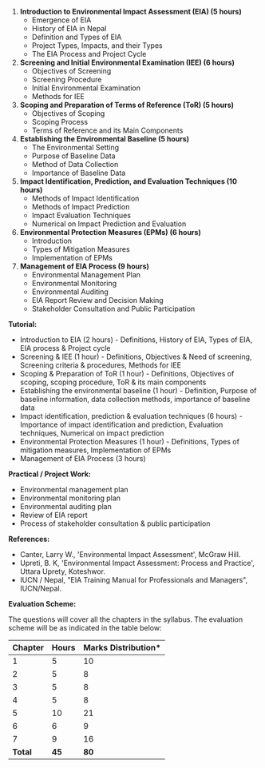 1. **Introduction to Environmental Impact Assessment (EIA) (5 hours)**
   - Emergence of EIA
   - History of EIA in Nepal
   - Definition and Types of EIA
   - Project Types, Impacts, and their Types
   - The EIA Process and Project Cycle
2. **Screening and Initial Environmental Examination (IEE) (6 hours)**
   - Objectives of Screening
   - Screening Procedure
   - Initial Environmental Examination
   - Methods for IEE
3. **Scoping and Preparation of Terms of Reference (ToR) (5 hours)**
   - Objectives of Scoping
   - Scoping Process
   - Terms of Reference and its Main Components
4. **Establishing the Environmental Baseline (5 hours)**
   - The Environmental Setting
   - Purpose of Baseline Data
   - Method of Data Collection
   - Importance of Baseline Data
5. **Impact Identification, Prediction, and Evaluation Techniques (10 hours)**
   - Methods of Impact Identification
   - Methods of Impact Prediction
   - Impact Evaluation Techniques
   - Numerical on Impact Prediction and Evaluation
6. **Environmental Protection Measures (EPMs) (6 hours)**
   - Introduction
   - Types of Mitigation Measures
   - Implementation of EPMs
7. **Management of EIA Process (9 hours)**
   - Environmental Management Plan
   - Environmental Monitoring
   - Environmental Auditing
   - EIA Report Review and Decision Making
   - Stakeholder Consultation and Public Participation

**Tutorial:**

- Introduction to EIA (2 hours) - Definitions, History of EIA, Types of EIA, EIA process & Project cycle
- Screening & IEE (1 hour) - Definitions, Objectives & Need of screening, Screening criteria & procedures, Methods for IEE
- Scoping & Preparation of ToR (1 hour) - Definitions, Objectives of scoping, scoping procedure, ToR & its main components
- Establishing the environmental baseline (1 hour) - Definition, Purpose of baseline information, data collection methods, importance of baseline data
- Impact identification, prediction & evaluation techniques (6 hours) - Importance of impact identification and prediction, Evaluation techniques, Numerical on impact prediction
- Environmental Protection Measures (1 hour) - Definitions, Types of mitigation measures, Implementation of EPMs
- Management of EIA Process (3 hours)

**Practical / Project Work:**

- Environmental management plan
- Environmental monitoring plan
- Environmental auditing plan
- Review of EIA report
- Process of stakeholder consultation & public participation

**References:**

- Canter, Larry W., 'Environmental Impact Assessment', McGraw Hill.
- Upreti, B. K, 'Environmental Impact Assessment: Process and Practice', Uttara Uprety, Koteshwor.
- IUCN / Nepal, "EIA Training Manual for Professionals and Managers", IUCN/Nepal.

**Evaluation Scheme:**

The questions will cover all the chapters in the syllabus. The evaluation scheme will be as indicated in the table below:

| Chapter   | Hours  | Marks Distribution* |
| --------- | ------ | ------------------- |
| 1         | 5      | 10                  |
| 2         | 5      | 8                   |
| 3         | 5      | 8                   |
| 4         | 5      | 8                   |
| 5         | 10     | 21                  |
| 6         | 6      | 9                   |
| 7         | 9      | 16                  |
| **Total** | **45** | **80**              |

